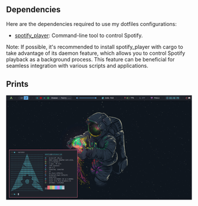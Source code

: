 ## Dependencies

Here are the dependencies required to use my dotfiles configurations:

- [spotify_player](https://github.com/aome510/spotify-player): Command-line tool to control Spotify.

Note: If possible, it's recommended to install spotify_player with cargo to take advantage of its daemon feature, which allows you to control Spotify playback as a background process. This feature can be beneficial for seamless integration with various scripts and applications.

## Prints

![Screenshot 1](./screenshots/screen_1.png)
